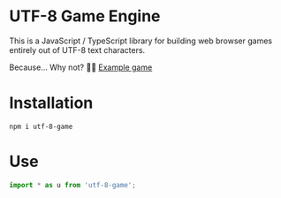 # UTF-8 Game Engine

This is a JavaScript / TypeScript library for building web browser games entirely out of UTF-8 text characters.

Because... Why not? 🤷‍♀️
<a href="https://utf-8-game-engine-example.netlify.app/">Example game</a>

# Installation

```
npm i utf-8-game
```

# Use

```javascript
import * as u from 'utf-8-game';
```
